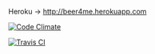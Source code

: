 Heroku → http://beer4me.herokuapp.com

[![Code Climate](https://codeclimate.com/github/netguru-training/beer-for-me.png)](https://codeclimate.com/github/netguru-training/beer-for-me.png)

[![Travis CI](https://travis-ci.org/netguru-training/beer-for-me.svg)](https://travis-ci.org/netguru-training/beer-for-me)

